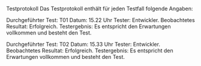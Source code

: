 Testprotokoll
Das Testprotokoll enthält für jeden Testfall folgende Angaben:

Durchgeführter Test: T01
Datum: 15.22 Uhr
Tester: Entwickler.
Beobachtetes Resultat: Erfolgreich.
Testergebnis: Es entspricht den Erwartungen vollkommen und besteht den Test.

Durchgeführter Test: T02
Datum: 15.33 Uhr
Tester: Entwickler.
Beobachtetes Resultat: Erfolgreich.
Testergebnis: Es entspricht den Erwartungen vollkommen und besteht den Test.